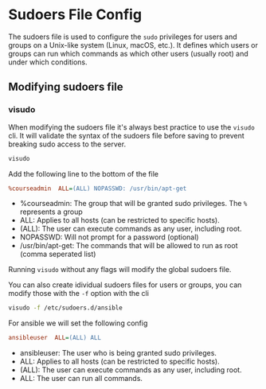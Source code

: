 # Sudoers File Config

The sudoers file is used to configure the `sudo` privileges for users and groups on a Unix-like system (Linux, macOS, etc.). It defines which users or groups can run which commands as which other users (usually root) and under which conditions.


## Modifying sudoers file

### visudo

When modifying the sudoers file it's always best practice to use the `visudo` cli. It will validate the syntax of the sudoers file before saving to prevent breaking sudo access to the server.


```bash
visudo
```

Add the following line to the bottom of the file
```ini
%courseadmin  ALL=(ALL) NOPASSWD: /usr/bin/apt-get
```
- %courseadmin: The group that will be granted sudo privileges. The `%` represents a group
- ALL: Applies to all hosts (can be restricted to specific hosts).
- (ALL): The user can execute commands as any user, including root.
- NOPASSWD: Will not prompt for a password (optional)
- /usr/bin/apt-get: The commands that will be allowed to run as root (comma seperated list)

Running `visudo` without any flags will modify the global sudoers file.

You can also create idividual sudoers files for users or groups, you can modify those with the `-f` option with the cli

```bash
visudo -f /etc/sudoers.d/ansible
```

For ansible we will set the following config
```ini
ansibleuser  ALL=(ALL) ALL
```
- ansibleuser: The user who is being granted sudo privileges.
- ALL: Applies to all hosts (can be restricted to specific hosts).
- (ALL): The user can execute commands as any user, including root.
- ALL: The user can run all commands.


